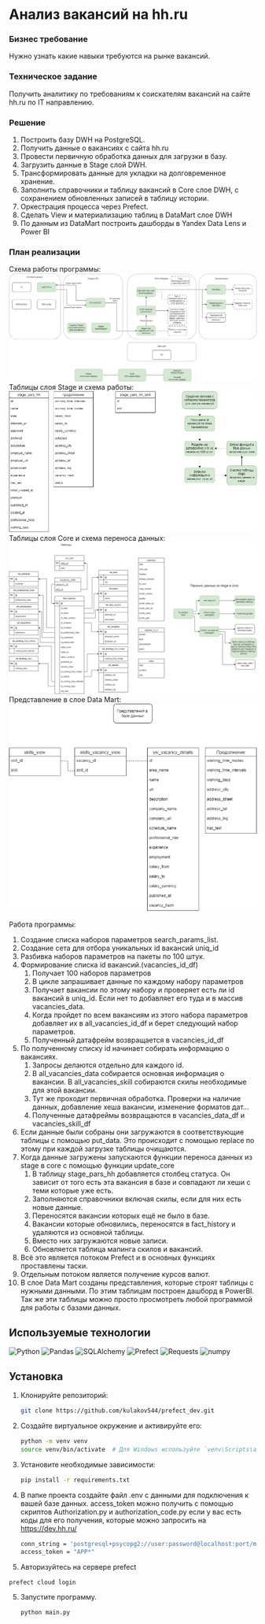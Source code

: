 # Анализ вакансий на hh.ru

### Бизнес требование
Нужно узнать какие навыки требуются на рынке вакансий.

### Техническое задание
Получить аналитику по требованиям к соискателям вакансий на сайте hh.ru по IT направлению.

### Решение
1. Построить базу DWH на PostgreSQL.
2. Получить данные о вакансиях с сайта hh.ru
3. Провести первичную обработка данных для загрузки в базу.
4. Загрузить данные в Stage слой DWH.
5. Трансформировать данные для укладки на долговременное хранение.
6. Заполнить справочники и таблицу вакансий в Core слое DWH, с сохранением обновленных записей в таблицу истории.
7. Оркестрация процесса через Prefect.
8. Сделать View и материализацию таблиц в DataMart слое DWH
9. По данным из DataMart построить дашборды в Yandex Data Lens и Power BI


### План реализации
Схема работы программы:
![Схема работы программы](flow_pars_hh_dir/file/DWH.png)
Таблицы слоя Stage и схема работы:
![Схема работы программы](flow_pars_hh_dir/file/stage.png)
Таблицы слоя Core и схема переноса данных:
![Схема работы программы](flow_pars_hh_dir/file/core.png)
Представление в слое Data Mart:
![Схема работы программы](flow_pars_hh_dir/file/data_mart.png)

Работа программы:
1. Создание списка наборов параметров search_params_list.
2. Создание сета для отбора уникальных id вакансий uniq_id
3. Разбивка наборов параметров на пакеты по 100 штук.
4. Формирование списка id вакансий.(vacancies_id_df)
   1. Получает 100 наборов параметров
   2. В цикле запрашивает данные по каждому набору параметров
   3. Получает вакансии по этому набору и проверяет есть ли id вакансий
   в uniq_id. Если нет то добавляет его туда и в массив vacancies_data.
   4. Когда пройдет по всем вакансиям из этого набора параметров добавляет их
   в all_vacancies_id_df и берет следующий набор параметров.
   5. Полученный датафрейм возвращается в vacancies_id_df
5.  По полученному списку id начинает собирать информацию о вакансиях.
      1. Запросы делаются отдельно для каждого id.
      2. В all_vacancies_data собирается основная информация о вакансии. 
      В all_vacancies_skill собираются скилы необходимые для этой вакансии.
    3. Тут же проходит первичная обработка. Проверки на наличие данных, добавление 
    хеша вакансии, изменение форматов дат...
    4. Полученные датафреймы возвращаются в vacancies_data_df и vacancies_skill_df
6. Если данные были собраны они загружаются в соответствующие таблицы с помощью put_data.
Это происходит с помощью replace по этому при каждой загрузке таблицы очищаются.
7. Когда данные загружены запускаются функции переноса данных из stage в core c
помощью функции update_core
   1. В таблицу stage_pars_hh добавляется столбец статуса. Он зависит от того есть 
   эта вакансия в базе и совпадают ли хеши с теми которые уже есть.
   2. Заполняются справочники включая скилы, если для них есть новые данные.
   3. Переносятся вакансии которых ещё не было в базе.
   4. Вакансии которые обновились, переносятся в fact_history и удаляются из основной таблицы.
   5. Вместо них загружаются новые записи.
   6. Обновляется таблица мапинга скилов и вакансий.
8. Всё это является потоком Prefect и в основных функциях проставлены таски.
9. Отдельным потоком является получение курсов валют.
10. В слое Data Mart созданы представления, которые строят таблицы с нужными данными.
По этим таблицам построен дашборд в PowerBI. Так же эти таблицы можно просто просмотреть любой 
программой для работы с базами данных.


## Используемые технологии

![Python](https://img.shields.io/badge/Python-3.12+-blue?logo=python)
![Pandas](https://img.shields.io/badge/Pandas-1.3.3+-yellow?logo=pandas)
![SQLAlchemy](https://img.shields.io/badge/SQLAlchemy-1.4.22+-orange?logo=python)
![Prefect](https://img.shields.io/badge/prefect-2.19.8+-green?logo=prefect)
![Requests](https://img.shields.io/badge/Requests-2.32.3+-green?logo=python)
![numpy](https://img.shields.io/badge/numpy-2.0.1+-green?logo=python)

## Установка

1. Клонируйте репозиторий:
   ```bash
   git clone https://github.com/kulakov544/prefect_dev.git 
   ```
2. Создайте виртуальное окружение и активируйте его:
   ```bash
   python -m venv venv
   source venv/bin/activate  # Для Windows используйте `venv\Scripts\activate`
   ```
3. Установите необходимые зависимости:
   ```bash
   pip install -r requirements.txt
   ```
4. В папке проекта создайте файл .env с данными для подключения к вашей базе данных.
access_token можно получить с помощью скриптов Authorization.py и authorization_code.py
если у вас есть коды для его получения, которые можно запросить на https://dev.hh.ru/
   ```bash
   conn_string = 'postgresql+psycopg2://user:password@localhost:port/mydatabase'
   access_token = "APP*"
   ```
5. Авторизуйтесь на сервере prefect
```
prefect cloud login
```
5. Запустите программу.
   ```bash
   python main.py
   ```
